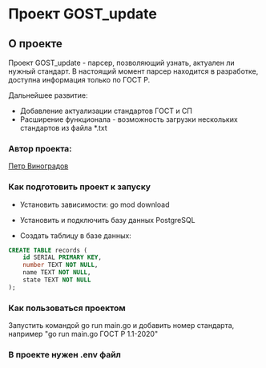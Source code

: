# Проект GOST_update

## О проекте

Проект GOST_update - парсер, позволяющий узнать, актуален ли нужный стандарт.
В настоящий момент парсер находится в разработке, доступна информация только по ГОСТ Р.

Дальнейшее развитие:
- Добавление актуализации стандартов ГОСТ и СП
- Расширение функционала - возможность загрузки нескольких стандартов из файла *.txt

### Автор проекта:

[Петр Виноградов](https://github.com/PeterFVin)

### Как подготовить проект к запуску

- Установить зависимости: go mod download

- Установить и подключить базу данных PostgreSQL

- Создать таблицу в базе данных:

```sql
CREATE TABLE records (
    id SERIAL PRIMARY KEY,
    number TEXT NOT NULL,
    name TEXT NOT NULL,
    state TEXT NOT NULL
);
```

### Как пользоваться проектом

Запустить командой go run main.go и добавить номер стандарта, например "go run main.go ГОСТ Р 1.1-2020"

### В проекте нужен .env файл